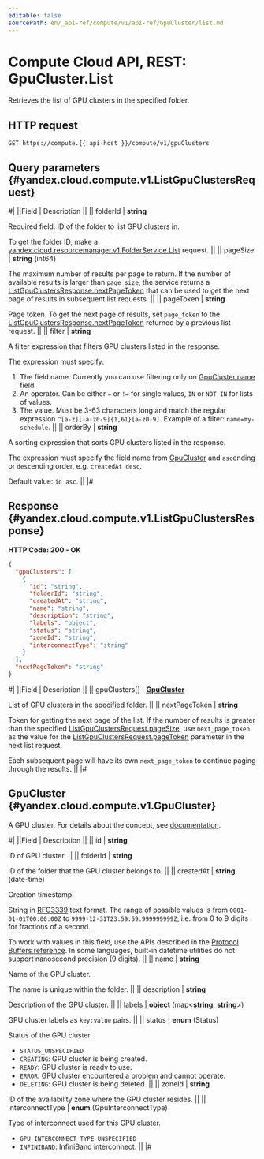 ```yaml
---
editable: false
sourcePath: en/_api-ref/compute/v1/api-ref/GpuCluster/list.md
---
```


# Compute Cloud API, REST: GpuCluster.List

Retrieves the list of GPU clusters in the specified folder.

## HTTP request

```
GET https://compute.{{ api-host }}/compute/v1/gpuClusters
```

## Query parameters {#yandex.cloud.compute.v1.ListGpuClustersRequest}

#|
||Field | Description ||
|| folderId | **string**

Required field. ID of the folder to list GPU clusters in.

To get the folder ID, make a [yandex.cloud.resourcemanager.v1.FolderService.List](/docs/resource-manager/api-ref/Folder/list#List) request. ||
|| pageSize | **string** (int64)

The maximum number of results per page to return. If the number of available
results is larger than `page_size`, the service returns a [ListGpuClustersResponse.nextPageToken](#yandex.cloud.compute.v1.ListGpuClustersResponse)
that can be used to get the next page of results in subsequent list requests. ||
|| pageToken | **string**

Page token. To get the next page of results, set `page_token` to the
[ListGpuClustersResponse.nextPageToken](#yandex.cloud.compute.v1.ListGpuClustersResponse) returned by a previous list request. ||
|| filter | **string**

A filter expression that filters GPU clusters listed in the response.

The expression must specify:
1. The field name. Currently you can use filtering only on [GpuCluster.name](#yandex.cloud.compute.v1.GpuCluster) field.
2. An operator. Can be either `=` or `!=` for single values, `IN` or `NOT IN` for lists of values.
3. The value. Must be 3-63 characters long and match the regular expression `^[a-z][-a-z0-9]{1,61}[a-z0-9]`.
Example of a filter: `name=my-schedule`. ||
|| orderBy | **string**

A sorting expression that sorts GPU clusters listed in the response.

The expression must specify the field name from [GpuCluster](#yandex.cloud.compute.v1.GpuCluster) and `asc`ending or `desc`ending order,
e.g. `createdAt desc`.

Default value: `id asc`. ||
|#

## Response {#yandex.cloud.compute.v1.ListGpuClustersResponse}

**HTTP Code: 200 - OK**

```json
{
  "gpuClusters": [
    {
      "id": "string",
      "folderId": "string",
      "createdAt": "string",
      "name": "string",
      "description": "string",
      "labels": "object",
      "status": "string",
      "zoneId": "string",
      "interconnectType": "string"
    }
  ],
  "nextPageToken": "string"
}
```

#|
||Field | Description ||
|| gpuClusters[] | **[GpuCluster](#yandex.cloud.compute.v1.GpuCluster)**

List of GPU clusters in the specified folder. ||
|| nextPageToken | **string**

Token for getting the next page of the list. If the number of results is greater than
the specified [ListGpuClustersRequest.pageSize](#yandex.cloud.compute.v1.ListGpuClustersRequest), use `next_page_token` as the value
for the [ListGpuClustersRequest.pageToken](#yandex.cloud.compute.v1.ListGpuClustersRequest) parameter in the next list request.

Each subsequent page will have its own `next_page_token` to continue paging through the results. ||
|#

## GpuCluster {#yandex.cloud.compute.v1.GpuCluster}

A GPU cluster. For details about the concept, see [documentation](/docs/compute/concepts/gpus#gpu-clusters).

#|
||Field | Description ||
|| id | **string**

ID of GPU cluster. ||
|| folderId | **string**

ID of the folder that the GPU cluster belongs to. ||
|| createdAt | **string** (date-time)

Creation timestamp.

String in [RFC3339](https://www.ietf.org/rfc/rfc3339.txt) text format. The range of possible values is from
`0001-01-01T00:00:00Z` to `9999-12-31T23:59:59.999999999Z`, i.e. from 0 to 9 digits for fractions of a second.

To work with values in this field, use the APIs described in the
[Protocol Buffers reference](https://developers.google.com/protocol-buffers/docs/reference/overview).
In some languages, built-in datetime utilities do not support nanosecond precision (9 digits). ||
|| name | **string**

Name of the GPU cluster.

The name is unique within the folder. ||
|| description | **string**

Description of the GPU cluster. ||
|| labels | **object** (map<**string**, **string**>)

GPU cluster labels as `key:value` pairs. ||
|| status | **enum** (Status)

Status of the GPU cluster.

- `STATUS_UNSPECIFIED`
- `CREATING`: GPU cluster is being created.
- `READY`: GPU cluster is ready to use.
- `ERROR`: GPU cluster encountered a problem and cannot operate.
- `DELETING`: GPU cluster is being deleted. ||
|| zoneId | **string**

ID of the availability zone where the GPU cluster resides. ||
|| interconnectType | **enum** (GpuInterconnectType)

Type of interconnect used for this GPU cluster.

- `GPU_INTERCONNECT_TYPE_UNSPECIFIED`
- `INFINIBAND`: InfiniBand interconnect. ||
|#